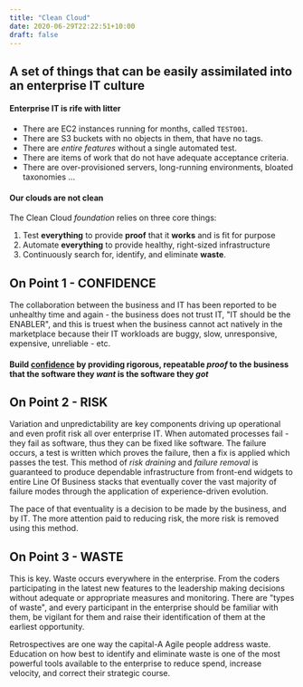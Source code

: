 ```yaml
---
title: "Clean Cloud"
date: 2020-06-29T22:22:51+10:00
draft: false
---
```


## A set of things that can be easily assimilated into an enterprise IT culture

#### Enterprise IT is rife with litter

* There are EC2 instances running for months, called `TEST001`.
* There are S3 buckets with no objects in them, that have no tags.
* There are _entire features_ without a single automated test.
* There are items of work that do not have adequate acceptance criteria.
* There are over-provisioned servers, long-running environments, bloated taxonomies ...

#### Our clouds are not clean

The Clean Cloud _foundation_ relies on three core things:

1. Test **everything** to provide **proof** that it **works** and is fit for purpose
2. Automate **everything** to provide healthy, right-sized infrastructure
3. Continuously search for, identify, and eliminate **waste**.

## On Point 1 - CONFIDENCE

The collaboration between the business and IT has been reported to be unhealthy time and again - the business does not trust IT, "IT should be the ENABLER", and this is truest when the business cannot act natively in the marketplace because their IT workloads are buggy, slow, unresponsive, expensive, unreliable - etc.

#### Build [confidence](../code-coverage) by providing rigorous, repeatable _proof_ to the business that the software they _want_ is the software they _got_

## On Point 2 - RISK

Variation and unpredictability are key components driving up operational and even profit risk all over enterprise IT. When automated processes fail - they fail as software, thus they can be fixed like software. The failure occurs, a test is written which proves the failure, then a fix is applied which passes the test. This method of _risk draining_ and _failure removal_ is guaranteed to produce dependable infrastructure from front-end widgets to entire Line Of Business stacks that eventually cover the vast majority of failure modes through the application of experience-driven evolution.

The pace of that eventuality is a decision to be made by the business, and by IT. The more attention paid to reducing risk, the more risk is removed using this method.

## On Point 3 - WASTE

This is key. Waste occurs everywhere in the enterprise. From the coders participating in the latest new features to the leadership making decisions without adequate or appropriate measures and monitoring. There are "types of waste", and every participant in the enterprise should be familiar with them, be vigilant for them and raise their identification of them at the earliest opportunity.

Retrospectives are one way the capital-A Agile people address waste. Education on how best to identify and eliminate waste is one of the most powerful tools available to the enterprise to reduce spend, increase velocity, and correct their strategic course.
